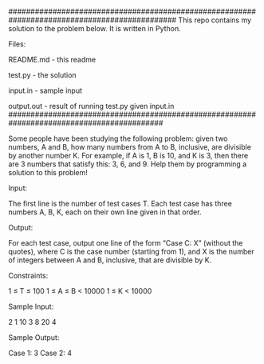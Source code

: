 ##############################################################################################
This repo contains my solution to the problem below. It is written in Python. 

Files:

README.md  - this readme

test.py    - the solution

input.in   - sample input

output.out - result of running test.py given input.in
###########################################################################################


Some people have been studying the following problem: given two numbers, A and B, how many numbers from A to B, inclusive, 
are divisible by another number K. For example, if A is 1, B is 10, and K is 3, then there are 3 numbers that satisfy this: 
3, 6, and 9. Help them by programming a solution to this problem!

Input:

The first line is the number of test cases T. Each test case has three numbers A, B, K, each on their own line given in that order.

Output:

For each test case, output one line of the form “Case C: X” (without the quotes), where C is the case number (starting from 1), 
and X is the number of integers between A and B, inclusive, that are divisible by K.

Constraints:

1 ≤ T ≤ 100
1 ≤ A ≤ B < 10000
1 ≤ K < 10000

Sample Input:

2
1
10
3
8
20
4

Sample Output:

Case 1: 3
Case 2: 4
